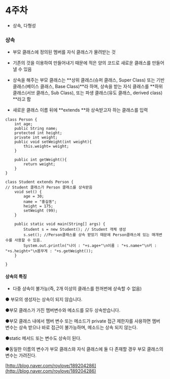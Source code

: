 # 4주차

* 상속, 다형성

### 상속

* 부모 클래스에 정의된 멤버를 자식 클래스가 물려받는 것
* 기존의 것을 이용하여 만들어내기 때문에 적은 양의 코드로 새로운 클래스를 만들어 낼 수 있음
* 상속을 해주는 부모 클래스는 **상위 클래스\(슈퍼 클래스, Super Class\) 또는 기반 클래스\(베이스 클래스, Base Class\)**라 하며, 상속을 받는 자식 클래스를 **하위 클래스\(서브 클래스, Sub Class\), 또는 파생 클래스\(유도 클래스, derived class\) **라고 함

* 새로운 클래스 이름 뒤에 **extends **와 상속받고자 하는 클래스를 입력

```
class Person {
    int age;
    public String name;
    protected int height;
    private int weight;
    public void setWeight(int weight){
        this.weight= weight;
    }

    public int getWeight(){
        return weight;
    }
}

class Student extends Person {
// Student 클래스가 Person 클래스를 상속받음
    void set() {
        age = 30;
        name = "홍길동";
        height = 175;
        setWeight (99);
    }

    public static void main(String[] args) {
        Student s = new Student(); // Student 객체 생성 
        s.set(); //Person클래스를 상속 받았기 때문에 Person클래스에 있는 매개변수를 사용할 수 있음.
        System.out.println("나이 : "+s.age+"\n이름 : "+s.name+"\n키 : "+s.height+"\n몸무게 : "+s.getWeight());
    }

}
```

#### 상속의 특징

 - 다중 상속이 불가능\(즉, 2개 이상의 클래스를 한꺼번에 상속할 수 없음\)

● 부모의 생성자는 상속이 되지 않습니다.

●부모 클래스가 가진 멤버변수와 메소드를 모두 상속받습니다.

●부모 클래스 내에서 멤버 변수 또는 메소드가 private 접근 제한자를 사용하면 멤버 변수는 상속 받으나 바로 접근이 불가능하며, 메소드는 상속 되지 않는다.

●static 메서드 또는 변수도 상속이 된다.

●동일한 이름의 변수가 부모 클래스와 자식 클래스에 둘 다 존재할 경우 부모 클래스의 변수는 가려진다.

  


[http://blog.naver.com/roylove/189204286](http://blog.naver.com/roylove/189204286)

